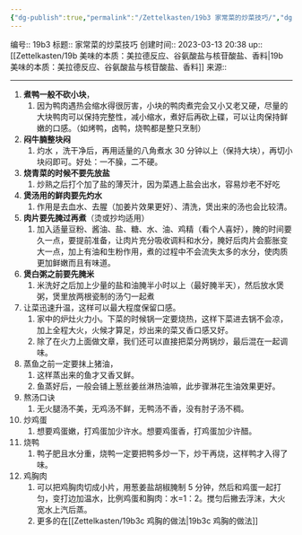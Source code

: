 ```yaml
---
{"dg-publish":true,"permalink":"/Zettelkasten/19b3 家常菜的炒菜技巧/","dgPassFrontmatter":true}
---
```


编号:: 19b3
标题:: 家常菜的炒菜技巧
创建时间:: 2023-03-13 20:38
up:: [[Zettelkasten/19b 美味的本质：美拉德反应、谷氨酸盐与核苷酸盐、香料\|19b 美味的本质：美拉德反应、谷氨酸盐与核苷酸盐、香料]]
来源:: 

---

1. **煮鸭一般不砍小块**，
	1. 因为鸭肉遇热会缩水得很厉害，小块的鸭肉煮完会又小又老又硬，尽量的大块鸭肉可以保持完整性，减小缩水，煮好后再砍上碟，可以让肉保持鲜嫩的口感。（如烤鸭，卤鸭，烧鸭都是整只烹制）
2. **闷牛腩整块闷**
	1. 灼水 ，洗干净后，再用适量的八角煮水 30 分钟以上（保持大块），再切小块闷即可。好处：一不臊，二不硬。
3. **烧青菜的时候不要先放盐**
	1. 炒熟之后打个加了盐的薄芡汁，因为菜遇上盐会出水，容易炒老不好吃
4. **煲汤用的鲜肉要先灼水**
	1. 作用是去血水、去腥（加姜片效果更好）、清洗，煲出来的汤也会比较清。
5. **肉片要先腌过再煮**（烫或抄均适用）
	1. 加入适量豆粉、酱油、盐、糖、水、油、鸡精（看个人喜好），腌的时间要久一点，要提前准备，让肉片充分吸收调料和水分，腌好后肉片会膨胀变大一点，加上有油和生粉作用，煮的过程中不会流失太多的水分，使肉质更加鲜嫩而且有味道。
6. **煲白粥之前要先腌米**
	1. 米洗好之后加上少量的盐和油腌半小时以上（最好腌半天），然后放水煲粥，煲里放两根瓷制的汤勺一起煮
7. 让菜迅速升温，这样可以最大程度保留口感。
	1. 家中的炉灶火力小。下菜的时候锅一定要烧热，这样下菜进去锅不会凉，加上全程大火，火候才算足，炒出来的菜又香口感又好。
	2. 除了在火力上面做文章，我们还可以直接把菜分两锅炒，最后混在一起调味。
8. 蒸鱼之前一定要抹上猪油，
	1. 这样蒸出来的鱼才又香又鲜。
	2. 鱼蒸好后，一般会铺上葱丝姜丝淋热油嘛，此步骤淋花生油效果更好。
9. 熬汤口诀
	1. 无火腿汤不美，无鸡汤不鲜，无鸭汤不香，没有肘子汤不稠。
10. 炒鸡蛋
	1. 想要鸡蛋嫩，打鸡蛋加少许水。想要鸡蛋香，打鸡蛋加少许醋。
11. 烧鸭
	1. 鸭子肥且水分重，烧鸭一定要把鸭多炒一下，炒干再烧，这样鸭才入得了味。
12. 鸡胸肉
	1. 可以把鸡胸肉切成小片，用葱姜盐胡椒腌制 5 分钟，然后和鸡蛋一起打匀，变打边加温水，比例鸡蛋和胸肉：水=1：2。搅匀后撇去浮沫，大火宽水上汽后蒸。
	2. 更多的在[[Zettelkasten/19b3c 鸡胸的做法\|19b3c 鸡胸的做法]]


